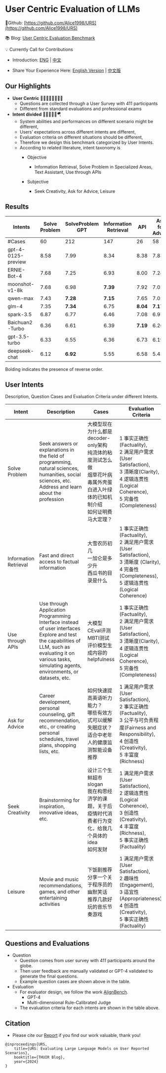 # User Centric Evaluation of LLMs

📍Github: [https://github.com/Alice1998/URS](https://github.com/Alice1998/URS)

📚 Blog: [User Centric Evaluation Benchmark](https://jiayinwang.notion.site/User-Centric-Evaluation-of-LLMs-e2fae792b39e43ec81b5428437688720?pvs=4)

💡 Currently Call for Contributions

- Introduction: [ENG](Contribution.md) | [中文](Contribution-CN.md)

- Share Your Experience Here: [English Version](https://www.wjx.cn/vm/Qc5XIm2.aspx#) | [中文版](https://www.wjx.cn/vm/YKqvOL9.aspx#)




## Our Highlights

* **User Centric** 🏄🏻‍♀️🏄🏼🏄🏽‍♂️
  * Questions are collected through a User Survey with 411 participants
  * Different from standard evaluations and professional exams
* **Intent divided** 🙇🧑‍💻🧑‍🎨🪂
  * System abilities and performances on different scenario might be different,
  * Users’ expectations across different intents are different,
  * Evaluation criteria on different situations should be different,
  * Therefore we design this benchmark categorized by User Intents.
  * According to related literature, intent taxonomy is
    * Objective
      * Information Retrieval, Solve Problem in Specialized Areas, Text Assistant, Use through APIs
  
    * Subjective
      * Seek Creativity, Ask for Advice, Leisure
  

## Results

| Intents            | Solve Problem | SolveProblem GPT | Information Retrieval | API      | Ask for Advice | Seek Creativity | Leisure  | All  |
| ------------------ | ------------- | ---------------- | --------------------- | -------- | -------------- | --------------- | -------- | ---- |
| #Cases             | 60            | 212              | 147                   | 26       | 58             | 57              | 60       | 620  |
| gpt-4-0125-preview | 8.58          | 7.99             | 8.34                  | 8.38     | 7.83           | 7.56            | 7.70     | 8.06 |
| ERNIE-Bot-4        | 7.68          | 7.25             | 6.93                  | 8.00     | 7.28           | 7.07            | 6.97     | 7.21 |
| moonshot-v1-8k     | 7.68          | 6.98             | **7.39**              | 7.92     | 7.02           | **7.23**        | 6.88     | 7.20 |
| qwen-max           | 7.43          | **7.28**         | **7.15**              | 7.65     | 7.02           | 6.79            | 6.63     | 7.15 |
| glm-4              | 7.35          | **7.34**         | 6.75                  | **8.04** | **7.17**       | **6.84**        | 5.95     | 7.03 |
| spark-3.5          | 6.87          | 6.77             | 6.46                  | 7.08     | 6.97           | 6.39            | **6.17** | 6.64 |
| Baichuan2-Turbo    | 6.36          | 6.61             | 6.39                  | **7.19** | 6.26           | 5.81            | 5.68     | 6.36 |
| gpt-3.5-turbo      | 6.33          | 6.55             | 6.36                  | 6.73     | 6.19           | 5.14            | 5.52     | 6.23 |
| deepseek-chat      | 6.12          | **6.92**         | 5.55                  | 6.58     | 5.43           | **5.89**        | 4.23     | 6.01 |

Bolding indicates the presence of reverse order.



## User Intents

Description, Question Cases and Evaluation Criteria under different Intents.

| Intent                | Description                                                  | Cases                                                        | Evaluation Criteria                                          |
| --------------------- | ------------------------------------------------------------ | ------------------------------------------------------------ | ------------------------------------------------------------ |
| Solve Problem         | Seek answers or explanations in the field of programming, natural sciences, humanities, social sciences, etc.<br />Address and learn about the profession | 大模型现在为什么都是decoder-only架构<br />纯流体的粘度测试怎么做<br />烟草花叶病毒属外壳蛋白进入叶绿体的已知机制介绍<br />如何证明费马大定理？ | 1 事实正确性(Factuality),<br />2 满足用户需求(User Satisfaction), <br />3 清晰度(Clarity), <br />4 逻辑连贯性(Logical Coherence), <br />5 完备性(Completeness) |
| Information Retrieval | Fast and direct access to factual information                | 大雪农历初几<br />一加仑是多少升<br />西瓜书的目录是什么     | 1 事实正确性(Factuality),<br />2 满足用户需求(User Satisfaction), <br />3 清晰度 (Clarity), <br />4 完备性 (Completeness), <br />5 逻辑连贯性(Logical Coherence) |
| Use through APIs      | Use through Application Programming Interface instead of user interfaces<br />Explore and test the capabilities of LLM, such as evaluating it on various tasks, simulating agents, environments, or datasets, etc. | 大模型CEval评测<br />MBTI测试<br />评价模型生成内容的helpfulness | 1 事实正确性(Factuality),<br />2 满足用户需求(User Satisfaction), <br />3 清晰度(Clarity), <br />4 逻辑连贯性(Logical Coherence), <br />5 完备性(Completeness) |
| Ask for Advice        | Career development, personal counseling, gift recommendation, etc., or creating personal schedules, travel plans, shopping lists, etc. | 如何快速提高英语听力能力？<br />哪些有效方式可以缓解失眠症状？<br />适合中老年人的健康监测智能设备推荐 | 1 满足用户需求(User Satisfaction),<br />2 事实正确性(Factuality), <br />3 公平与可负责程度(Fairness and Responsibility), <br />4 创造性(Creativity), <br />5 丰富度(Richness) |
| Seek Creativity       | Brainstorming for inspiration, innovative ideas, etc.        | 设计三个生鲜超市slogan<br />我在构思经济学的课题，关于后疫情时代消费者行为变化，给我几个具体的idea<br />如何发财 | 1 满足用户需求(User Satisfaction),<br />2 逻辑连贯性(Logical Coherence), <br />3 创造性(Creativity), <br />4 丰富度(Richness), <br />5 事实正确性(Factuality) |
| Leisure               | Movie and music recommendations, games, and other entertaining activities | 下饭剧推荐<br />分享一个关于程序员的幽默笑话<br />推荐几款好玩的音乐节奏游戏 | 1 满足用户需求(User Satisfaction),<br />2 趣味性 (Engagement), <br />3 适宜性 (Appropriateness), <br />4 创造性 (Creativity), <br />5 事实正确性 (Factuality) |

## Questions and Evaluations

- Question
  - Question comes from user survey with 411 participants around the globe.
  - Then user feedback are manually validated or GPT-4 validated to generate the final questions.
  - Example question cases are shown above in the table.
- Evaluation
  - For evaluator design, we follow the work [AlignBench](https://arxiv.org/pdf/2311.18743.pdf).
    - GPT-4
    - Multi-dimensional Rule-Calibrated Judge
  - The evaluation criteria for each intents are shown in the table above.

## Citation

- Please cite our [Report](https://jiayinwang.notion.site/User-Centric-Evaluation-of-LLMs-e2fae792b39e43ec81b5428437688720?pvs=4) if you find our work valuable, thank you!

```
@inproceedings{URS,
	title={URS: Evaluating Large Language Models on User Reported Scenarios},
	booktitle={THUIR Blog},
	year={2024}
}
```
